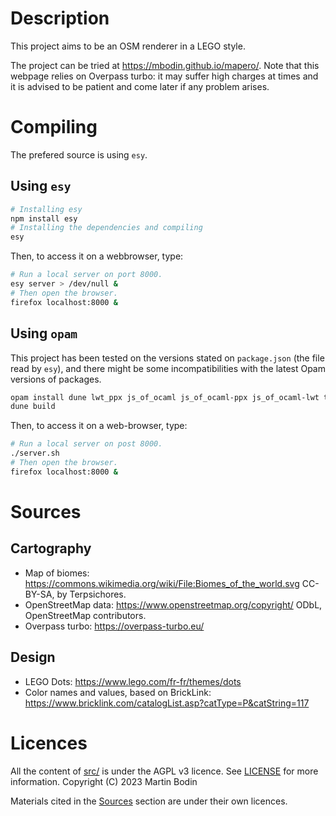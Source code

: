 
# Description

This project aims to be an OSM renderer in a LEGO style.

The project can be tried at <https://mbodin.github.io/mapero/>.
Note that this webpage relies on Overpass turbo: it may suffer high charges at times and it is advised to be patient and come later if any problem arises.

# Compiling

The prefered source is using `esy`.

## Using `esy`

```bash
# Installing esy
npm install esy
# Installing the dependencies and compiling
esy
```

Then, to access it on a webbrowser, type:
```bash
# Run a local server on port 8000.
esy server > /dev/null &
# Then open the browser.
firefox localhost:8000 &
```

## Using `opam`

This project has been tested on the versions stated on `package.json` (the file read by `esy`), and there might be some incompatibilities with the latest Opam versions of packages.
```bash
opam install dune lwt_ppx js_of_ocaml js_of_ocaml-ppx js_of_ocaml-lwt tyxml tyxml-ppx js_of_ocaml-tyxml
dune build
```

Then, to access it on a web-browser, type:
```bash
# Run a local server on post 8000.
./server.sh
# Then open the browser.
firefox localhost:8000 &
```

# Sources

## Cartography

- Map of biomes: <https://commons.wikimedia.org/wiki/File:Biomes_of_the_world.svg> CC-BY-SA, by Terpsichores.
- OpenStreetMap data: <https://www.openstreetmap.org/copyright/> ODbL, OpenStreetMap contributors.
- Overpass turbo: <https://overpass-turbo.eu/>

## Design

- LEGO Dots: <https://www.lego.com/fr-fr/themes/dots>
- Color names and values, based on BrickLink: <https://www.bricklink.com/catalogList.asp?catType=P&catString=117>

# Licences

All the content of [src/](./src) is under the AGPL v3 licence.
See [LICENSE](./LICENSE) for more information.
Copyright (C) 2023 Martin Bodin

Materials cited in the [Sources](#sources) section are under their own licences.

